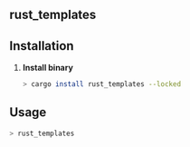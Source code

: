 rust_templates
------

## Installation

1. **Install binary**

    ```bash
    > cargo install rust_templates --locked
    ```

## Usage
```bash
> rust_templates
```

